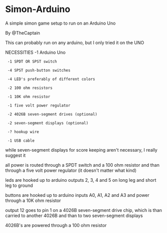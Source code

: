 # Simon-Arduino
A simple simon game setup to run on an Arduino Uno


By @TheCaptain

This can probably run on any arduino, but I only tried it on the UNO


NECESSITIES
     -1 Arduino Uno
  
     -1 SPDT OR SPST switch
  
     -4 SPST push-button switches
  
     -4 LED's preferably of different colors
  
     -2 100 ohm resistors
  
     -1 10K ohm resistor
  
     -1 five volt power regulator
  
     -2 4026B seven-segment drives (optional)
  
     -2 seven-segment displays (optional)
  
     -? hookup wire
  
     -1 USB cable


while seven-segment displays for score keeping aren't necessary, I really suggest it

all power is routed through a SPDT switch and a 100 ohm resistor and than through a five volt power regulator (it doesn't matter what kind)

leds are hooked up to arduino outputs 2, 3, 4 and 5 on long leg and short leg to ground

buttons are hooked up to arduino inputs A0, A1, A2 and A3 and power through a 10K ohm resistor

output 12 goes to pin 1 on a 4026B seven-segment drive chip, which is than carried to another 4026B and than to two seven-segment displays

4026B's are powered through a 100 ohm resistor
